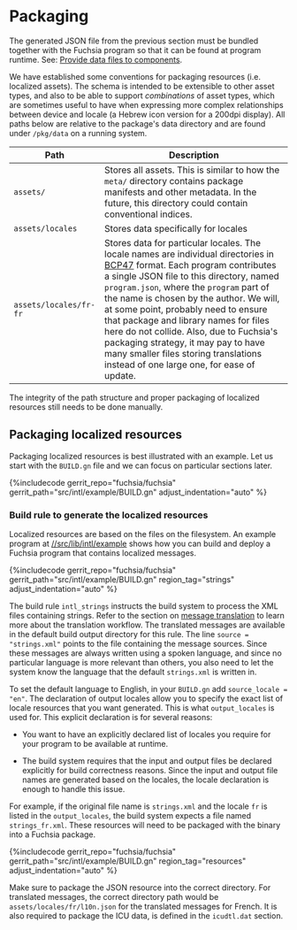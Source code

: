 # Packaging

The generated JSON file from the previous section must be bundled together with
the Fuchsia program so that it can be found at program runtime.
See: [Provide data files to components][provide-data-guide].

We have established some conventions for packaging resources (i.e. localized
assets). The schema is intended to be extensible to other asset types, and also
to be able to support _combinations_ of asset types, which are sometimes useful
to have when expressing more complex relationships between device and locale (a
Hebrew icon version for a 200dpi display).  All paths below are relative to the
package's data directory and are found under `/pkg/data` on a running system.

| **Path** | **Description** |
|----------|-----------------|
| `assets/` | Stores all assets.  This is similar to how the <code>meta/</code> directory contains package manifests and other metadata.  In the future, this directory could contain conventional indices. |
| `assets/locales` | Stores data specifically for locales |
| `assets/locales/fr-fr` | Stores data for particular locales.  The locale names are individual directories in [BCP47](https://tools.ietf.org/html/bcp47) format. Each program contributes a single JSON file to this directory, named `program.json`, where the `program` part of the name is chosen by the author. We will, at some point, probably need to ensure that package and library names for files here do not collide. Also, due to Fuchsia's packaging strategy, it may pay to have many smaller files storing translations instead of one large one, for ease of update. |

The integrity of the path structure and proper packaging of localized resources
still needs to be done manually.

## Packaging localized resources

Packaging localized resources is best illustrated with an example.  Let us start
with the `BUILD.gn` file and we can focus on particular sections later.

{%includecode gerrit_repo="fuchsia/fuchsia" gerrit_path="src/intl/example/BUILD.gn" adjust_indentation="auto" %}

### Build rule to generate the localized resources

Localized resources are based on the files on the filesystem.  An example
program at [//src/lib/intl/example](/src/intl/example/README.md) shows how
you can build and deploy a Fuchsia program that contains localized messages.

{%includecode gerrit_repo="fuchsia/fuchsia" gerrit_path="src/intl/example/BUILD.gn" region_tag="strings" adjust_indentation="auto" %}

The build rule `intl_strings` instructs the build system to process the XML
files containing strings.  Refer to the section on [message
translation](message_translation.md) to learn more about the translation
workflow.  The translated messages are available in the default build output
directory for this rule.  The line `source = "strings.xml"` points to the file
containing the message sources.  Since these messages are always written using
a spoken language, and since no particular language is more relevant than
others, you also need to let the system know the language that the default
`strings.xml` is written in.

To set the default language to English, in your `BUILD.gn` add `source_locale =
"en"`.  The declaration of output locales allow you to specify the exact list
of locale resources that you want generated.  This is what `output_locales` is
used for.  This explicit declaration is for several reasons:

* You want to have an explicitly declared list of locales you require for your
  program to be available at runtime.

* The build system requires that the input and output files be declared
  explicitly for build correctness reasons.  Since the input and output file
  names are generated based on the locales, the locale declaration is enough
  to handle this issue.

For example, if the original file name is `strings.xml` and the locale `fr` is
listed in the `output_locales`, the build system expects a file named
`strings_fr.xml`.  These resources will need to be packaged with the binary
into a Fuchsia package.

{%includecode gerrit_repo="fuchsia/fuchsia" gerrit_path="src/intl/example/BUILD.gn" region_tag="resources" adjust_indentation="auto" %}

Make sure to package the JSON resource into the correct directory.  For
translated messages, the correct directory path would be
`assets/locales/fr/l10n.json` for the translated messages for French.  It is
also required to package the ICU data, is defined in the `icudtl.dat` section.

[provide-data-guide]: /docs/development/components/data.md
